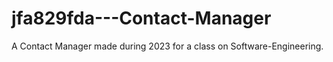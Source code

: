 # jfa829fda---Contact-Manager
A Contact Manager made during 2023 for a class on Software-Engineering.
